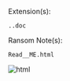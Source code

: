 Extension(s): 
```
..doc
```
Ransom Note(s): 
```
Read__ME.html
```
![html](https://github.com/user-attachments/assets/2bea725e-4bc7-48ac-8fcb-069a9d4171a2)
